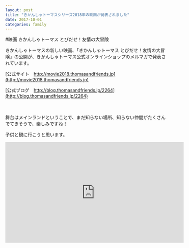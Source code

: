 ```yaml
---
layout: post
title: "きかんしゃトーマスシリーズ2018年の映画が発表されました"
date: 2017-10-01
categories: family
---
```


#映画 きかんしゃトーマス とびだせ！友情の大冒険

きかんしゃトーマスの新しい映画、「きかんしゃトーマス とびだせ！友情の大冒険」の公開が、きかんしゃトーマス公式オンラインショップのメルマガで発表されています。

[公式サイト　http://movie2018.thomasandfriends.jp](http://movie2018.thomasandfriends.jp)

[公式ブログ　http://blog.thomasandfriends.jp/2264](http://blog.thomasandfriends.jp/2264)

<script async src="//pagead2.googlesyndication.com/pagead/js/adsbygoogle.js"></script>
<ins class="adsbygoogle"
     style="display:block; text-align:center;"
     data-ad-layout="in-article"
     data-ad-format="fluid"
     data-ad-client="ca-pub-3655474149264343"
     data-ad-slot="9606645212"></ins>
<script>
     (adsbygoogle = window.adsbygoogle || []).push({});
</script>


<br >
<br >
舞台はメインランドということで、まだ知らない場所、知らない仲間がたくさんでてきそうで、楽しみですね！

子供と観に行こうと思います。

<iframe width="560" height="315" src="https://www.youtube.com/embed/yc0sWUJKGMY" frameborder="0" allowfullscreen></iframe>